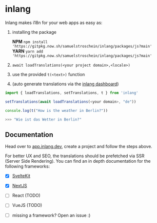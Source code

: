 # inlang
Inlang makes i18n for your web apps as easy as:
1. installing the package   

   **NPM**    `npm install 'https://gitpkg.now.sh/samuelstroschein/inlang/packages/js?main'`  
   **YARN**  `yarn add 'https://gitpkg.now.sh/samuelstroschein/inlang/packages/js?main'`
   
   
3. `await loadTranslations(<your project domain>,<locale>)` 
4. use the provided `t(<text>)` function
5. (auto generate translations via the [inlang dashboard](https://app.inlang.dev)) 

```JavaScript
import { loadTranslations, setTranslations, t } from 'inlang'

setTranslations(await loadTranslations(<your domain>, "de"))

console.log(t("How is the weather in Berlin?"))

>>> "Wie ist das Wetter in Berlin?"
```

## Documentation

Head over to [app.inlang.dev](https://app.inlang.dev), create a project and follow the steps above. 

For better UX and SEO, the translations should be prefetched via SSR (Server Side Rendering). 
You can find an in depth documentation for the following frameworks: 

- [x] [SvelteKit](documentation/sveltekit.md)
- [x] [NextJS](documentation/nextjs.md)
- [ ] React (TODO)
- [ ] VueJS (TODO)
- [ ] missing a framework? Open an issue :)


